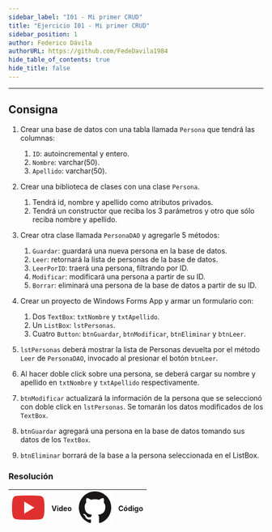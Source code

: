 ```yaml
---
sidebar_label: "I01 - Mi primer CRUD"
title: "Ejercicio I01 - Mi primer CRUD"
sidebar_position: 1
author: Federico Dávila
authorURL: https://github.com/FedeDavila1984
hide_table_of_contents: true
hide_title: false
---
```

---

## Consigna
1. Crear una base de datos con una tabla llamada `Persona` que tendrá las columnas:
   1. `ID`: autoincremental y entero.
   2. `Nombre`: varchar(50).
   3. `Apellido`: varchar(50).

2. Crear una biblioteca de clases con una clase `Persona`.
   1. Tendrá id, nombre y apellido como atributos privados.
   2. Tendrá un constructor que reciba los 3 parámetros y otro que sólo reciba nombre y apellido.

3. Crear otra clase llamada `PersonaDAO` y agregarle 5 métodos:
   1. `Guardar`: guardará una nueva persona en la base de datos.
   2. `Leer`: retornará la lista de personas de la base de datos.
   3. `LeerPorID`: traerá una persona, filtrando por ID.
   4. `Modificar`: modificará una persona a partir de su ID.
   5. `Borrar`: eliminará una persona de la base de datos a partir de su ID.

4. Crear un proyecto de Windows Forms App y armar un formulario con:
   1. Dos `TextBox`: `txtNombre` y `txtApellido`.
   2. Un `ListBox`: `lstPersonas`.
   3. Cuatro `Button`: `btnGuardar`, `btnModificar`, `btnEliminar` y `btnLeer`.

5. `lstPersonas` deberá mostrar la lista de Personas devuelta por el método `Leer` de `PersonaDAO`, invocado al presionar el botón `btnLeer`.

6. Al hacer doble click sobre una persona, se deberá cargar su nombre y apellido en `txtNombre` y `txtApellido` respectivamente.

7. `btnModificar` actualizará la información de la persona que se seleccionó con doble click en `lstPersonas`. Se tomarán los datos modificados de los `TextBox`.
 
8. `btnGuardar` agregará una persona en la base de datos tomando sus datos de los `TextBox`.

9. `btnEliminar` borrará de la base a la persona seleccionada en el ListBox.


### Resolución
| ![img](/base/youtube.svg) | Video | ![img](/base/github.svg) | Código |
| :-----------------------: | :---: | :----------------------: | :----: |